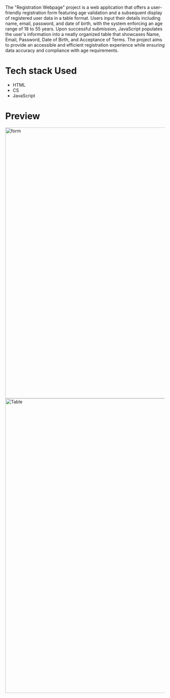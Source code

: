 
The "Registration Webpage" project is a web application that offers a user-friendly registration form featuring age validation and a subsequent display of registered user data in a table format. Users input their details including name, email, password, and date of birth, with the system enforcing an age range of 18 to 55 years. Upon successful submission, JavaScript populates the user's information into a neatly organized table that showcases Name, Email, Password, Date of Birth, and Acceptance of Terms. The project aims to provide an accessible and efficient registration experience while ensuring data accuracy and compliance with age requirements.
# Tech stack Used 
- HTML
- CS
- JavaScript
# Preview

<img width="855" alt="form" src="https://github.com/Srija-Burugula/wd101/assets/114515965/5b88b529-724e-49d0-bd38-3cc693f1bcfb">
<img width="930" alt="Table" src="https://github.com/Srija-Burugula/wd101/assets/114515965/01363ff8-8d68-4698-b735-6bcbf8319ca3">
